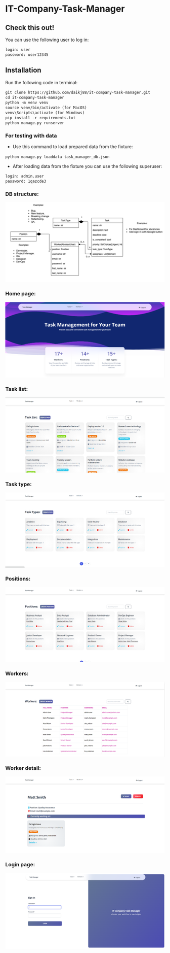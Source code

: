 # IT-Company-Task-Manager

## Check this out!

You can use the following user to log in:

```
login: user
password: user12345
```

## Installation

Run the following code in terminal:

```shell
git clone https://github.com/daikj88/it-company-task-manager.git
cd it-company-task-manager
python -m venv venv
source venv/bin/activate (for MacOS)
venv\Scripts\activate (for Windows)
pip install -r requirements.txt
python manage.py runserver 
```

### For testing with data

- Use this command to load prepared data from the fixture:

`python manage.py loaddata task_manager_db.json`

- After loading data from the fixture you can use the following superuser:

```
login: admin.user
password: 1qazcde3
```

### DB structure:
![image](images/db_structure.jpg)
### Home page:
![image](images/home_page.png)
### Task list:
![image](images/task_list.png)
### Task type:
![image](images/task_type.png)
### Positions:
![image](images/positions.png)
### Workers:
![image](images/workers.png)
### Worker detail:
![image](images/worker.png)
### Login page:
![image](images/login_page.png)
